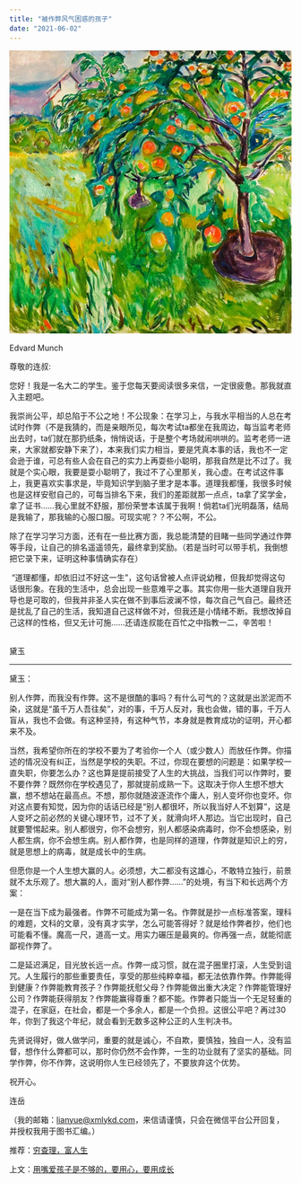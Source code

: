 ```yaml
---
title: "被作弊风气困惑的孩子"
date: "2021-06-02"
---
```


![连岳文章](images/连岳文章picture-2.jpg)

Edvard Munch

  

尊敬的连叔:

  

您好！我是一名大二的学生。鉴于您每天要阅读很多来信，一定很疲惫。那我就直入主题吧。

  

我崇尚公平，却总陷于不公之地！不公现象：在学习上，与我水平相当的人总在考试时作弊（不是我猜的，而是亲眼所见，每次考试ta都坐在我周边，每当监考老师出去时，ta们就在那扔纸条，悄悄说话，于是整个考场就闹哄哄的。监考老师一进来，大家就都安静下来了），本来我们实力相当，要是凭真本事的话，我也不一定会逊于谁，可总有些人会在自己的实力上再耍些小聪明，那我自然是比不过了。我就是个实心眼，我要是耍小聪明了，我过不了心里那关，我心虚。在考试这件事上，我更喜欢实事求是，毕竟知识学到脑子里才是本事。道理我都懂，我很多时候也是这样安慰自己的，可每当排名下来，我们的差距就那一点点，ta拿了奖学金，拿了证书……我心里就不舒服，那份荣誉本该属于我啊！倘若ta们光明磊落，结局是我输了，那我输的心服口服。可现实呢？？不公啊，不公。

  

除了在学习学习方面，还有在一些比赛方面，我总能清楚的目睹一些同学通过作弊等手段，让自己的排名遥遥领先，最终拿到奖励。（若是当时可以带手机，我倒想把它录下来，证明这种事情确实存在）

  

 “道理都懂，却依旧过不好这一生”，这句话曾被人点评说幼稚，但我却觉得这句话很形象。在我的生活中，总会出现一些意难平之事。其实你用一些大道理自我开导也是可取的，但我并非圣人实在做不到事后波澜不惊，每次自己气自己。最终还是扰乱了自己的生活，我知道自己这样做不对，但我还是小情绪不断。我想改掉自己这样的性格，但又无计可施……还请连叔能在百忙之中指教一二，辛苦啦！           

黛玉

  

* * *

  

黛玉：

  

别人作弊，而我没有作弊。这不是很酷的事吗？有什么可气的？这就是出淤泥而不染，这就是“虽千万人吾往矣”，对的事，千万人反对，我也会做，错的事，千万人盲从，我也不会做。有这种坚持，有这种气节，本身就是教育成功的证明，开心都来不及。

  

当然，我希望你所在的学校不要为了考验你一个人（或少数人）而放任作弊。你描述的情况没有纠正，当然是学校的失职。不过，你现在要想的问题是：如果学校一直失职，你要怎么办？这也算是提前接受了人生的大挑战，当我们可以作弊时，要不要作弊？既然你在学校遇见了，那就提前成熟一下。这取决于你人生想不想大赢，想不想站在最高点。不想，那你就随波逐流作个庸人，别人变坏你也变坏。你对这点要有知觉，因为你的话话已经是“别人都很坏，所以我当好人不划算”，这是人变坏之前必然的关键心理环节，过不了关，就滑向坏人那边。当它出现时，自己就要警惕起来。别人都很穷，你不会想穷，别人都感染病毒时，你不会想感染，别人都生病，你不会想生病。别人都作弊，也是同样的道理，作弊就是知识上的穷，就是思想上的病毒，就是成长中的生病。

  

但愿你是一个人生想大赢的人。必须想，大二都没有这雄心，不敢特立独行，前景就不太乐观了。想大赢的人，面对“别人都作弊……”的处境，有当下和长远两个方案：

  

一是在当下成为最强者。作弊不可能成为第一名。作弊就是抄一点标准答案，理科的难题，文科的文章，没有真才实学，怎么可能答得好？就是给作弊者抄，他们也可能看不懂。魔高一尺，道高一丈。用实力碾压是最爽的。你再强一点，就能彻底鄙视作弊了。

  

二是延迟满足，目光放长远一点。作弊一成习惯，就在混子圈里打滚，人生受到诅咒。人生履行的那些重要责任，享受的那些纯粹幸福，都无法依靠作弊。作弊能得到健康？作弊能教育孩子？作弊能抚慰父母？作弊能做出重大决定？作弊能管理好公司？作弊能获得朋友？作弊能赢得尊重？都不能。作弊者只能当一个无足轻重的混子，在家庭，在社会，都是一个多余人，都是一个负担。这很公平吧？再过30年，你到了我这个年纪，就会看到无数多这种公正的人生判决书。

  

先贤说得好，做人做学问，重要的就是诚心，不自欺，要慎独，独自一人，没有监督，想作什么弊都可以，那时你仍然不会作弊，一生的功业就有了坚实的基础。同学作弊，你不作弊，这说明你人生已经领先了，不要放弃这个优势。

  

祝开心。

  

连岳

  

（我的邮箱：lianyue@xmlykd.com，来信请谨慎，只会在微信平台公开回复，并授权我用于图书汇编。）

推荐：[穷查理，富人生](http://mp.weixin.qq.com/s?__biz=MjM5NDU0Mjk2MQ==&mid=2651699115&idx=2&sn=6c49095503de7c47c8a5e51aeb1a6746&chksm=bd7f33b58a08baa3d4ac09e823ed952193a968e92d7aae315c20df7435a13577f8f38141ea8e&scene=21#wechat_redirect)

上文：[用嘴爱孩子是不够的，要用心，要用成长](http://mp.weixin.qq.com/s?__biz=MjM5NDU0Mjk2MQ==&mid=2651708036&idx=1&sn=00f9515dc8b8ce7331b65f2e7dd8ee68&chksm=bd7f5e9a8a08d78c3280b4b266855baf5cd9be0589d78cdad076890ca08f521cd3cc51e66c42&scene=21#wechat_redirect)

